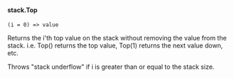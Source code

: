 #### stack.Top

``` suneido
(i = 0) => value
```

Returns the i'th top value on the stack without removing the value from the stack.
i.e. Top() returns the top value, Top(1) returns the next value down, etc.

Throws "stack underflow" if i is greater than or equal to the stack size.
